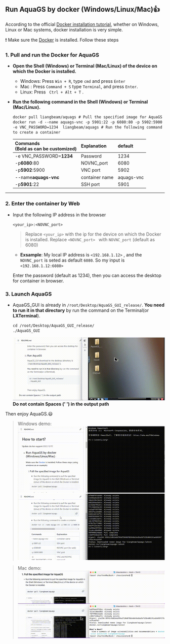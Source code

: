 ## Run AquaGS by **docker** (Windows/Linux/Mac)👍

According to the official [Docker installation tutorial](https://www.docker.com/get-started/), whether on Windows, Linux or Mac systems, docker installation is very simple.

❗️  Make sure the [Docker](https://www.docker.com/get-started/) is installed. Follow these steps

### 1. Pull and run the Docker for AquaGS

- **Open the Shell (Windows) or Terminal (Mac/Linux) of the device on which the Docker is installed.**

  - Windows: Press `Win + R`, type `cmd` and press `Enter`
  - Mac :    Press `Command + S` type `Terminal`, and press `Enter`.
  - Linux:   Press ` Ctrl + Alt + T` .
- **Run the following command  in the Shell (Windows) or Terminal (Mac/Linux).**

  ```
  docker pull liangbeam/aquags # Pull the specified image for AquaGS
  docker run -d --name aquags-vnc -p 5901:22 -p 6080:80 -p 5902:5900 -e VNC_PASSWORD=1234  liangbeam/aquags # Run the following command to create a container
  ```

  | Commands<br /> (Bold as can be customized) | Explanation    | default    |
  | ------------------------------------------ | -------------- | ---------- |
  | -e VNC_PASSWORD=**1234**             | Password       | 1234       |
  | -p**6080**:80                        | NOVNC_port     | 6080       |
  | -p**5902**:5900                      | VNC port       | 5902       |
  | --name**aquags-vnc**                 | container name | aquags-vnc |
  | -p**5901**:22                        | SSH port       | 5901       |

---

### 2.  Enter the container by Web

- Input the following IP address in the browser

  ```
  <your_ip>:<NOVNC_port> 
  ```

  > Replace  `<your_ip>`  with the ip for the device on which the Docker is installed.
  > Replace `<NOVNC_port> ` with `NOVNC_port` (default as 6080)
  >

  - **Exsample**: My local IP address is `<192.168.1.12>` , and the `NOVNC_port` is seted as default `6080`. So my input is `<192.168.1.12:6080>`


  Enter the password (default as 1234), then you can access the desktop for container in browser.

### 3.   Launch AquaGS

- AquaGS_GUI is already in `/root/Desktop/AquaGS_GUI_release/`.
  **You need to run it in that directory** by run the command on the Terminal(or **LXTerminal**).

  ```
  cd /root/Desktop/AquaGS_GUI_release/
  ./AquaGS_GUI
  ```

  ![Alt Text](/AquaGS/Md/gif/lanuchAquaGS.gif)
  **Do not contain Spaces (' ') in the output path**

Then enjoy AquaGS.😃

> Windows demo:    
> ![Windows demo](/AquaGS/Md/gif/PullAquaGSIamge.gif)    
> ![Windows demo](/AquaGS/Md/gif/CreatContainer.gif)    

> Mac demo:    
> ![Mac demo](/AquaGS/Md/gif/PullAquaGSIamge_mac.gif)    
> ![Mac demo](/AquaGS/Md/gif/CreatContainer_mac.gif)    
